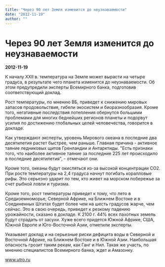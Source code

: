 ```yaml
---
title: "Через 90 лет Земля изменится до неузнаваемости"
date: "2012-11-19"
author: ""
---
```


# Через 90 лет Земля изменится до неузнаваемости

**2012-11-19** 

К началу XXII в. температура на Земле может вырасти на четыре градуса, в результате чего планета изменится до неузнаваемости. Об этом предупредили эксперты Всемирного банка, подготовив соответствующий доклад.

Рост температуры, по мнению ВБ, приведет к снижению мировых запасов продовольствия, гибели экосистем и биоразнообразия. Кроме того, негативные последствия потепления обернутся большими проблемами для многих беднейших регионов планеты и подорвут усилия по достижению глобальных целей человечества, говорится в докладе.

Как утверждают эксперты, уровень Мирового океана в последние два десятилетия растет быстрее, чем раньше. Главная причина - активное таяние ледниковых щитов Гренландии и Антарктиды. "Есть признаки того, что наиболее активное таяние за последние 225 лет происходило в последние десятилетия", - отмечают они.

Кроме того, океаны будут окисляться из-за высокой концентрации СО2. При росте температуры на 2,4 градуса начнут погибать коралловые рифы. Это серьезно ударит по тем, кто живет на морском побережье за счет рыбной ловли и туризма.

Кроме того, рост температуры приведет к тому, что лето в Средиземноморье, Северной Африке, на Ближнем Востоке и в Соединенных Штатах будет более чем на шесть градусов жарче, чем сейчас. Это в свою очередь, приведет к резкому падению урожайности, сказано в докладе. К 2100 г. 44% всех пахотных земель будут страдать от засухи. Хуже всего придется Южной Африке, США, Южной Европе и Юго-Восточной Азии, отметили эксперты.

Указывает доклад и на серьезные риски дефицита воды в Северной и Восточной Африке, на Ближнем Востоке и в Южной Азии. Наибольшая опасность грозит таким рекам, как Ганг и Нил. Такая же участь, по мнению специалистов Всемирного банка, ждет и Амазонку.

www.utro.ru